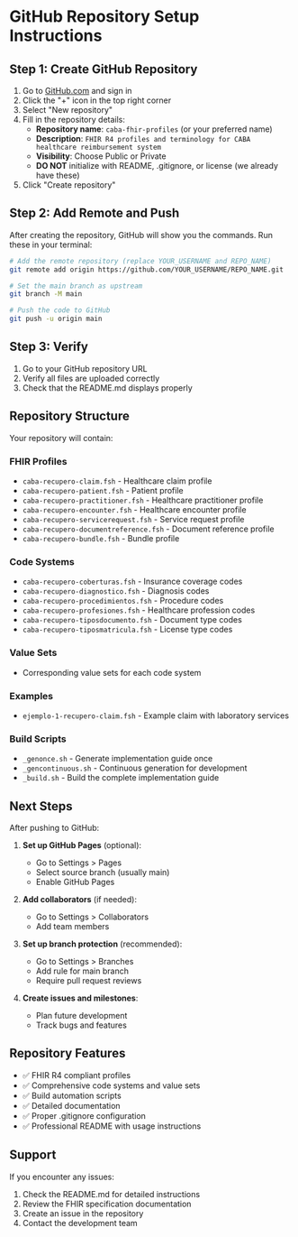 # GitHub Repository Setup Instructions

## Step 1: Create GitHub Repository

1. Go to [GitHub.com](https://github.com) and sign in
2. Click the "+" icon in the top right corner
3. Select "New repository"
4. Fill in the repository details:
   - **Repository name**: `caba-fhir-profiles` (or your preferred name)
   - **Description**: `FHIR R4 profiles and terminology for CABA healthcare reimbursement system`
   - **Visibility**: Choose Public or Private
   - **DO NOT** initialize with README, .gitignore, or license (we already have these)
5. Click "Create repository"

## Step 2: Add Remote and Push

After creating the repository, GitHub will show you the commands. Run these in your terminal:

```bash
# Add the remote repository (replace YOUR_USERNAME and REPO_NAME)
git remote add origin https://github.com/YOUR_USERNAME/REPO_NAME.git

# Set the main branch as upstream
git branch -M main

# Push the code to GitHub
git push -u origin main
```

## Step 3: Verify

1. Go to your GitHub repository URL
2. Verify all files are uploaded correctly
3. Check that the README.md displays properly

## Repository Structure

Your repository will contain:

### FHIR Profiles
- `caba-recupero-claim.fsh` - Healthcare claim profile
- `caba-recupero-patient.fsh` - Patient profile
- `caba-recupero-practitioner.fsh` - Healthcare practitioner profile
- `caba-recupero-encounter.fsh` - Healthcare encounter profile
- `caba-recupero-servicerequest.fsh` - Service request profile
- `caba-recupero-documentreference.fsh` - Document reference profile
- `caba-recupero-bundle.fsh` - Bundle profile

### Code Systems
- `caba-recupero-coberturas.fsh` - Insurance coverage codes
- `caba-recupero-diagnostico.fsh` - Diagnosis codes
- `caba-recupero-procedimientos.fsh` - Procedure codes
- `caba-recupero-profesiones.fsh` - Healthcare profession codes
- `caba-recupero-tiposdocumento.fsh` - Document type codes
- `caba-recupero-tiposmatricula.fsh` - License type codes

### Value Sets
- Corresponding value sets for each code system

### Examples
- `ejemplo-1-recupero-claim.fsh` - Example claim with laboratory services

### Build Scripts
- `_genonce.sh` - Generate implementation guide once
- `_gencontinuous.sh` - Continuous generation for development
- `_build.sh` - Build the complete implementation guide

## Next Steps

After pushing to GitHub:

1. **Set up GitHub Pages** (optional):
   - Go to Settings > Pages
   - Select source branch (usually main)
   - Enable GitHub Pages

2. **Add collaborators** (if needed):
   - Go to Settings > Collaborators
   - Add team members

3. **Set up branch protection** (recommended):
   - Go to Settings > Branches
   - Add rule for main branch
   - Require pull request reviews

4. **Create issues and milestones**:
   - Plan future development
   - Track bugs and features

## Repository Features

- ✅ FHIR R4 compliant profiles
- ✅ Comprehensive code systems and value sets
- ✅ Build automation scripts
- ✅ Detailed documentation
- ✅ Proper .gitignore configuration
- ✅ Professional README with usage instructions

## Support

If you encounter any issues:
1. Check the README.md for detailed instructions
2. Review the FHIR specification documentation
3. Create an issue in the repository
4. Contact the development team 